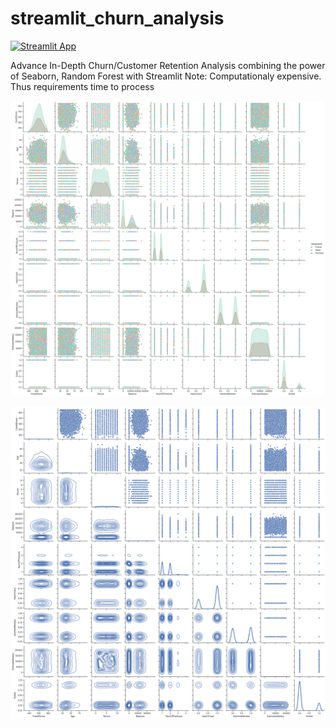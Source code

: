 # streamlit_churn_analysis
[![Streamlit App](https://static.streamlit.io/badges/streamlit_badge_black_white.svg)](https://share.streamlit.io/rupak-roy/streamlit_churn_analysis/main/streamlit_chrun.py)

Advance In-Depth Churn/Customer Retention Analysis combining the power of Seaborn, Random Forest with Streamlit 
Note: Computationaly expensive. Thus requirements time to process 

![image](multi-variateGrid.png)

![image](multi-variateGrid2.png)
